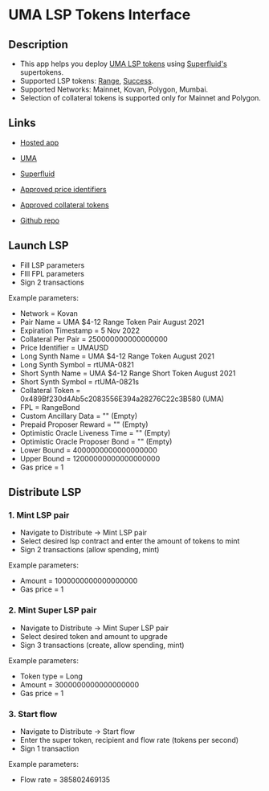 # UMA LSP Tokens Interface

## Description

- This app helps you deploy [UMA LSP tokens](https://docs.umaproject.org/synthetic-tokens/long-short-pair) using [Superfluid's](https://docs.superfluid.finance/superfluid/protocol-tutorials/super-tokens) supertokens.
- Supported LSP tokens: [Range](https://docs.umaproject.org/range-tokens/summary), [Success](https://docs.umaproject.org/success-tokens/summary).
- Supported Networks: Mainnet, Kovan, Polygon, Mumbai.
- Selection of collateral tokens is supported only for Mainnet and Polygon.

## Links

- [Hosted app](https://uma-lsp-interface.vercel.app)

- [UMA](https://umaproject.org)

- [Superfluid](https://www.superfluid.finance)

- [Approved price identifiers](https://docs.umaproject.org/uma-tokenholders/approved-price-identifiers)

- [Approved collateral tokens](https://docs.umaproject.org/uma-tokenholders/approved-collateral-currencies)

- [Github repo](https://github.com/radchukd/uma-lsp-interface)

## Launch LSP

- Fill LSP parameters
- FIll FPL parameters
- Sign 2 transactions

Example parameters:

- Network = Kovan
- Pair Name = UMA $4-12 Range Token Pair August 2021
- Expiration Timestamp = 5 Nov 2022
- Collateral Per Pair = 250000000000000000
- Price Identifier = UMAUSD
- Long Synth Name = UMA $4-12 Range Token August 2021
- Long Synth Symbol = rtUMA-0821
- Short Synth Name = UMA $4-12 Range Short Token August 2021
- Short Synth Symbol = rtUMA-0821s
- Collateral Token = 0x489Bf230d4Ab5c2083556E394a28276C22c3B580 (UMA)
- FPL = RangeBond
- Custom Ancillary Data = "" (Empty)
- Prepaid Proposer Reward = "" (Empty)
- Optimistic Oracle Liveness Time = "" (Empty)
- Optimistic Oracle Proposer Bond = "" (Empty)
- Lower Bound = 4000000000000000000
- Upper Bound = 12000000000000000000
- Gas price = 1

## Distribute LSP

### 1. Mint LSP pair

- Navigate to Distribute -> Mint LSP pair
- Select desired lsp contract and enter the amount of tokens to mint
- Sign 2 transactions (allow spending, mint)

Example parameters:

- Amount = 1000000000000000000
- Gas price = 1

### 2. Mint Super LSP pair

- Navigate to Distribute -> Mint Super LSP pair
- Select desired token and amount to upgrade
- Sign 3 transactions (create, allow spending, mint)

Example parameters:

- Token type = Long
- Amount = 3000000000000000000
- Gas price = 1

### 3. Start flow

- Navigate to Distribute -> Start flow
- Enter the super token, recipient and flow rate (tokens per second)
- Sign 1 transaction

Example parameters:

- Flow rate = 385802469135
